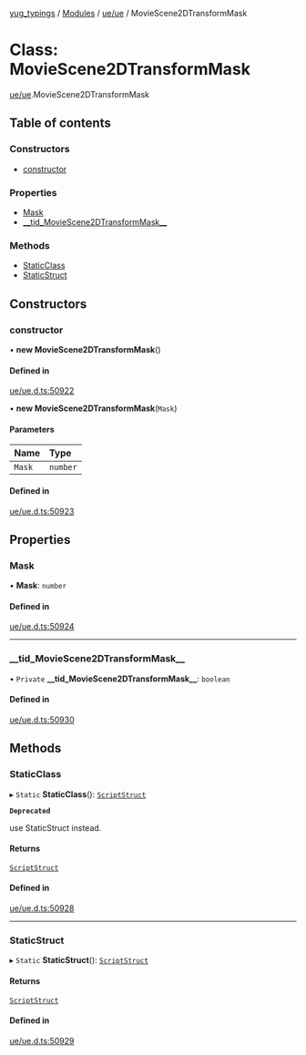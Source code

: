 [yug_typings](../README.md) / [Modules](../modules.md) / [ue/ue](../modules/ue_ue.md) / MovieScene2DTransformMask

# Class: MovieScene2DTransformMask

[ue/ue](../modules/ue_ue.md).MovieScene2DTransformMask

## Table of contents

### Constructors

- [constructor](ue_ue.MovieScene2DTransformMask.md#constructor)

### Properties

- [Mask](ue_ue.MovieScene2DTransformMask.md#mask)
- [\_\_tid\_MovieScene2DTransformMask\_\_](ue_ue.MovieScene2DTransformMask.md#__tid_moviescene2dtransformmask__)

### Methods

- [StaticClass](ue_ue.MovieScene2DTransformMask.md#staticclass)
- [StaticStruct](ue_ue.MovieScene2DTransformMask.md#staticstruct)

## Constructors

### constructor

• **new MovieScene2DTransformMask**()

#### Defined in

[ue/ue.d.ts:50922](https://github.com/YugMetaverse/yug_typings/blob/25cad34/ue/ue.d.ts#L50922)

• **new MovieScene2DTransformMask**(`Mask`)

#### Parameters

| Name | Type |
| :------ | :------ |
| `Mask` | `number` |

#### Defined in

[ue/ue.d.ts:50923](https://github.com/YugMetaverse/yug_typings/blob/25cad34/ue/ue.d.ts#L50923)

## Properties

### Mask

• **Mask**: `number`

#### Defined in

[ue/ue.d.ts:50924](https://github.com/YugMetaverse/yug_typings/blob/25cad34/ue/ue.d.ts#L50924)

___

### \_\_tid\_MovieScene2DTransformMask\_\_

• `Private` **\_\_tid\_MovieScene2DTransformMask\_\_**: `boolean`

#### Defined in

[ue/ue.d.ts:50930](https://github.com/YugMetaverse/yug_typings/blob/25cad34/ue/ue.d.ts#L50930)

## Methods

### StaticClass

▸ `Static` **StaticClass**(): [`ScriptStruct`](ue_ue.ScriptStruct.md)

**`Deprecated`**

use StaticStruct instead.

#### Returns

[`ScriptStruct`](ue_ue.ScriptStruct.md)

#### Defined in

[ue/ue.d.ts:50928](https://github.com/YugMetaverse/yug_typings/blob/25cad34/ue/ue.d.ts#L50928)

___

### StaticStruct

▸ `Static` **StaticStruct**(): [`ScriptStruct`](ue_ue.ScriptStruct.md)

#### Returns

[`ScriptStruct`](ue_ue.ScriptStruct.md)

#### Defined in

[ue/ue.d.ts:50929](https://github.com/YugMetaverse/yug_typings/blob/25cad34/ue/ue.d.ts#L50929)

